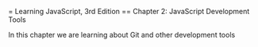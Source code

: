 = Learning JavaScript, 3rd Edition 
== Chapter 2: JavaScript Development Tools 

In this chapter we are learning about Git and other 
development tools
